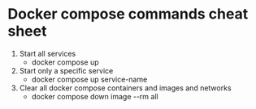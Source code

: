 # Docker compose commands cheat sheet

1. Start all services
    - docker compose up
2. Start only a specific service
    - docker compose up service-name 
2. Clear all docker compose containers and images and networks
    - docker compose down image --rm all